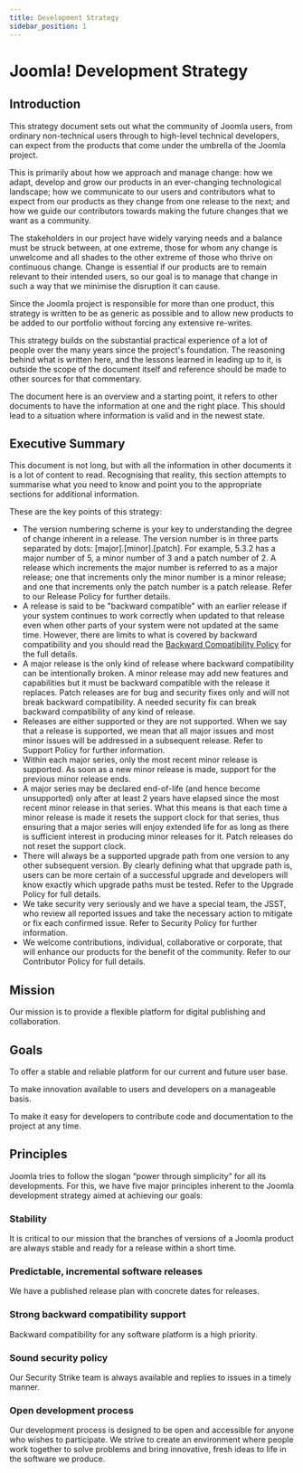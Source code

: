 ```yaml
---
title: Development Strategy
sidebar_position: 1
---
```

Joomla\! Development Strategy
=============================

## Introduction

This strategy document sets out what the community of Joomla users, from ordinary non-technical users through to high-level technical developers, can expect from the products that come under the umbrella of the Joomla project.

This is primarily about how we approach and manage change: how we adapt, develop and grow our products in an ever-changing technological landscape; how we communicate to our users and contributors what to expect from our products as they change from one release to the next; and how we guide our contributors towards making the future changes that we want as a community.

The stakeholders in our project have widely varying needs and a balance must be struck between, at one extreme, those for whom any change is unwelcome and all shades to the other extreme of those who thrive on continuous change. Change is essential if our products are to remain relevant to their intended users, so our goal is to manage that change in such a way that we minimise the disruption it can cause.

Since the Joomla project is responsible for more than one product, this strategy is written to be as generic as possible and to allow new products to be added to our portfolio without forcing any extensive re-writes.

This strategy builds on the substantial practical experience of a lot of people over the many years since the project's foundation. The reasoning behind what is written here, and the lessons learned in leading up to it, is outside the scope of the document itself and reference should be made to other sources for that commentary.

The document here is an overview and a starting point, it refers to other documents to have the information at one and the right place. This should lead to a situation where information is valid and in the newest state.


## Executive Summary

This document is not long, but with all the information in other documents it is a lot of content to read. Recognising that reality, this section attempts to summarise what you need to know and point you to the appropriate sections for additional information.

These are the key points of this strategy:

* The version numbering scheme is your key to understanding the degree of change inherent in a release. The version number is in three parts separated by dots: \[major\].\[minor\].\[patch\]. For example, 5.3.2 has a major number of 5, a minor number of 3 and a patch number of 2\. A release which increments the major number is referred to as a major release; one that increments only the minor number is a minor release; and one that increments only the patch number is a patch release. Refer to our Release Policy for further details.
* A release is said to be "backward compatible" with an earlier release if your system continues to work correctly when updated to that release even when other parts of your system were not updated at the same time. However, there are limits to what is covered by backward compatibility and you should read the [Backward Compatibility Policy](https://manual.joomla.org/docs/development-strategy/backward-compatibility-policy/) for the full details.
* A major release is the only kind of release where backward compatibility can be intentionally broken. A minor release may add new features and capabilities but it must be backward compatible with the release it replaces. Patch releases are for bug and security fixes only and will not break backward compatibility. A needed security fix can break backward compatibility of any kind of release.
* Releases are either supported or they are not supported. When we say that a release is supported, we mean that all major issues and most minor issues will be addressed in a subsequent release. Refer to Support Policy for further information.
* Within each major series, only the most recent minor release is supported. As soon as a new minor release is made, support for the previous minor release ends.
* A major series may be declared end-of-life (and hence become unsupported) only after at least 2 years have elapsed since the most recent minor release in that series. What this means is that each time a minor release is made it resets the support clock for that series, thus ensuring that a major series will enjoy extended life for as long as there is sufficient interest in producing minor releases for it. Patch releases do not reset the support clock.
* There will always be a supported upgrade path from one version to any other subsequent version. By clearly defining what that upgrade path is, users can be more certain of a successful upgrade and developers will know exactly which upgrade paths must be tested. Refer to the Upgrade Policy for full details.
* We take security very seriously and we have a special team, the JSST, who review all reported issues and take the necessary action to mitigate or fix each confirmed issue. Refer to Security Policy for further information.
* We welcome contributions, individual, collaborative or corporate, that will enhance our products for the benefit of the community. Refer to our Contributor Policy for full details.

## Mission

Our mission is to provide a flexible platform for digital publishing and collaboration.

## Goals

To offer a stable and reliable platform for our current and future user base.

To make innovation available to users and developers on a manageable basis.

To make it easy for developers to contribute code and documentation to the project at any time.

## Principles

Joomla tries to follow the slogan “power through simplicity” for all its developments. For this, we have five major principles inherent to the Joomla development strategy aimed at achieving our goals:

### Stability

It is critical to our mission that the branches of versions of a Joomla product are always stable and ready for a release within a short time.

### Predictable, incremental software releases

We have a published release plan with concrete dates for releases.

### Strong backward compatibility support

Backward compatibility for any software platform is a high priority.

### Sound security policy

Our Security Strike team is always available and replies to issues in a timely manner.

### Open development process

Our development process is designed to be open and accessible for anyone who wishes to participate. We strive to create an environment where people work together to solve problems and bring innovative, fresh ideas to life in the software we produce.
